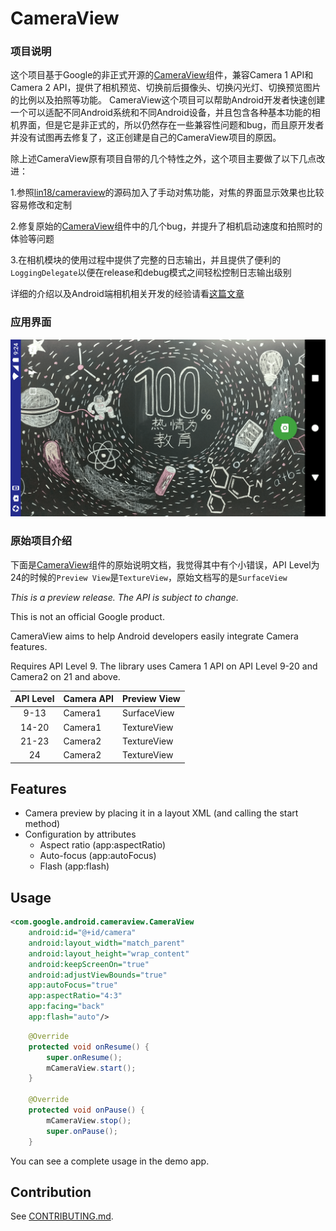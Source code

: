# CameraView

### 项目说明

这个项目基于Google的非正式开源的[CameraView](https://github.com/google/cameraview)组件，兼容Camera 1 API和Camera 2 API，提供了相机预览、切换前后摄像头、切换闪光灯、切换预览图片的比例以及拍照等功能。
CameraView这个项目可以帮助Android开发者快速创建一个可以适配不同Android系统和不同Android设备，并且包含各种基本功能的相机界面，但是它是非正式的，所以仍然存在一些兼容性问题和bug，而且原开发者并没有试图再去修复了，这正创建是自己的CameraView项目的原因。

除上述CameraView原有项目自带的几个特性之外，这个项目主要做了以下几点改进：

1.参照[lin18/cameraview](https://github.com/lin18/cameraview)的源码加入了手动对焦功能，对焦的界面显示效果也比较容易修改和定制

2.修复原始的[CameraView](https://github.com/google/cameraview)组件中的几个bug，并提升了相机启动速度和拍照时的体验等问题

3.在相机模块的使用过程中提供了完整的日志输出，并且提供了便利的`LoggingDelegate`以便在release和debug模式之间轻松控制日志输出级别

详细的介绍以及Android端相机相关开发的经验请看[这篇文章](http://javayhu.me/blog/2017/09/25/camera-development-experience-on-android/)

### 应用界面

![img](cameraview_screenshot.png)

### 原始项目介绍

下面是[CameraView](https://github.com/google/cameraview)组件的原始说明文档，我觉得其中有个小错误，API Level为24的时候的`Preview View`是`TextureView`，原始文档写的是`SurfaceView`

*This is a preview release. The API is subject to change.*

This is not an official Google product.

CameraView aims to help Android developers easily integrate Camera features.

Requires API Level 9. The library uses Camera 1 API on API Level 9-20 and Camera2 on 21 and above.

| API Level | Camera API | Preview View |
|:---------:|------------|--------------|
| 9-13      | Camera1    | SurfaceView  |
| 14-20     | Camera1    | TextureView  |
| 21-23     | Camera2    | TextureView  |
| 24        | Camera2    | TextureView  |

## Features

- Camera preview by placing it in a layout XML (and calling the start method)
- Configuration by attributes
  - Aspect ratio (app:aspectRatio)
  - Auto-focus (app:autoFocus)
  - Flash (app:flash)

## Usage

```xml
<com.google.android.cameraview.CameraView
    android:id="@+id/camera"
    android:layout_width="match_parent"
    android:layout_height="wrap_content"
    android:keepScreenOn="true"
    android:adjustViewBounds="true"
    app:autoFocus="true"
    app:aspectRatio="4:3"
    app:facing="back"
    app:flash="auto"/>
```

```java
    @Override
    protected void onResume() {
        super.onResume();
        mCameraView.start();
    }

    @Override
    protected void onPause() {
        mCameraView.stop();
        super.onPause();
    }
```

You can see a complete usage in the demo app.

## Contribution

See [CONTRIBUTING.md](/CONTRIBUTING.md).
